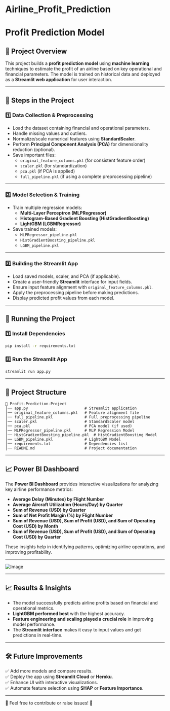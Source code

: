 # Airline_Profit_Prediction
# Profit Prediction Model

## 📌 Project Overview

This project builds a **profit prediction model** using **machine learning** techniques to estimate the profit of an airline based on key operational and financial parameters. The model is trained on historical data and deployed as a **Streamlit web application** for user interaction.

---

## 🔹 Steps in the Project

### 1️⃣ Data Collection & Preprocessing

- Load the dataset containing financial and operational parameters.
- Handle missing values and outliers.
- Normalize/scale numerical features using **StandardScaler**.
- Perform **Principal Component Analysis (PCA)** for dimensionality reduction (optional).
- Save important files:
  - `original_feature_columns.pkl` (for consistent feature order)
  - `scaler.pkl` (for standardization)
  - `pca.pkl` (if PCA is applied)
  - `full_pipeline.pkl` (if using a complete preprocessing pipeline)

---

### 2️⃣ Model Selection & Training

- Train multiple regression models:
  - **Multi-Layer Perceptron (MLPRegressor)**
  - **Histogram-Based Gradient Boosting (HistGradientBoosting)**
  - **LightGBM (LGBMRegressor)**
- Save trained models:
  - `MLPRegressor_pipeline.pkl`
  - `HistGradientBoosting_pipeline.pkl`
  - `LGBM_pipeline.pkl`

---

### 3️⃣ Building the Streamlit App

- Load saved models, scaler, and PCA (if applicable).
- Create a user-friendly **Streamlit** interface for input fields.
- Ensure input feature alignment with `original_feature_columns.pkl`.
- Apply the preprocessing pipeline before making predictions.
- Display predicted profit values from each model.

---

## 🚀 Running the Project

### 1️⃣ Install Dependencies

```sh
pip install -r requirements.txt
```

### 2️⃣ Run the Streamlit App

```sh
streamlit run app.py
```

---

## 📂 Project Structure

```
📂 Profit-Prediction-Project
│── app.py                         # Streamlit application
│── original_feature_columns.pkl   # Feature alignment file
│── full_pipeline.pkl              # Full preprocessing pipeline
│── scaler.pkl                     # StandardScaler model
│── pca.pkl                        # PCA model (if used)
│── MLPRegressor_pipeline.pkl      # MLP Regression Model
│── HistGradientBoosting_pipeline.pkl  # HistGradientBoosting Model
│── LGBM_pipeline.pkl              # LightGBM Model
│── requirements.txt               # Dependencies list
│── README.md                      # Project documentation
```

---

## 📈 Power BI Dashboard

The **Power BI Dashboard** provides interactive visualizations for analyzing key airline performance metrics:

- **Average Delay (Minutes) by Flight Number**
- **Average Aircraft Utilization (Hours/Day) by Quarter**
- **Sum of Revenue (USD) by Quarter**
- **Sum of Net Profit Margin (%) by Flight Number**
- **Sum of Revenue (USD), Sum of Profit (USD), and Sum of Operating Cost (USD) by Month**
- **Sum of Revenue (USD), Sum of Profit (USD), and Sum of Operating Cost (USD) by Quarter**

These insights help in identifying patterns, optimizing airline operations, and improving profitability.

---

![Image](https://github.com/user-attachments/assets/25729543-cc58-4763-b892-24918c6bb18d)

---

## 📈 Results & Insights

- The model successfully predicts airline profits based on financial and operational metrics.
- **LightGBM performed best** with the highest accuracy.
- **Feature engineering and scaling played a crucial role** in improving model performance.
- The **Streamlit interface** makes it easy to input values and get predictions in real-time.

---

## 🛠 Future Improvements

✅ Add more models and compare results.\
✅ Deploy the app using **Streamlit Cloud** or **Heroku**.\
✅ Enhance UI with interactive visualizations.\
✅ Automate feature selection using **SHAP** or **Feature Importance**.

---

📌 Feel free to contribute or raise issues! 🚀

